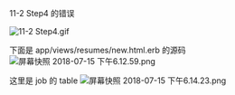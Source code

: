 11-2 Step4 的错误

![11-2 Step4.gif](https://upload-images.jianshu.io/upload_images/13089440-aa4c6efed7a1c5f7.gif?imageMogr2/auto-orient/strip)

下面是 app/views/resumes/new.html.erb  的源码
![屏幕快照 2018-07-15 下午6.12.59.png](https://upload-images.jianshu.io/upload_images/13089440-da70bc2d781194fa.png?imageMogr2/auto-orient/strip%7CimageView2/2/w/1240)

这里是 job 的 table
![屏幕快照 2018-07-15 下午6.14.23.png](https://upload-images.jianshu.io/upload_images/13089440-a602ecb79ad82a5e.png?imageMogr2/auto-orient/strip%7CimageView2/2/w/1240)

